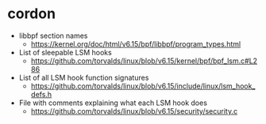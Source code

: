 # cordon

- libbpf section names
  - https://kernel.org/doc/html/v6.15/bpf/libbpf/program_types.html
- List of sleepable LSM hooks
  - https://github.com/torvalds/linux/blob/v6.15/kernel/bpf/bpf_lsm.c#L286
- List of all LSM hook function signatures
  - https://github.com/torvalds/linux/blob/v6.15/include/linux/lsm_hook_defs.h
- File with comments explaining what each LSM hook does
  - https://github.com/torvalds/linux/blob/v6.15/security/security.c
